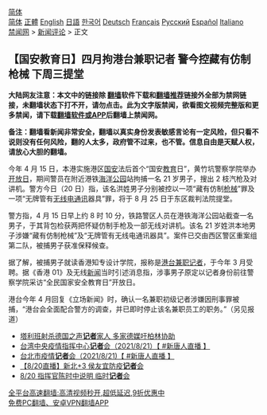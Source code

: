 <!-- 面包屑导航 --> <div class="breadcrumb"><!-- GTranslate: https://gtranslate.io/ -->  <div class="switcher notranslate">  <div class="selected">  <a href="#" onclick="return false;"> 简体</a>  </div>  <div class="option">  <a href="https://www.bannedbook.org" onclick="doGTranslate('zh-CN|zh-CN');jQuery('div.switcher div.selected a').html(jQuery(this).html());return false;" title="简体中文" class="nturl selected"> 简体</a>  <a href="https://www.bannedbook.org/zh-tw/" onclick="doGTranslate('zh-CN|zh-TW');jQuery('div.switcher div.selected a').html(jQuery(this).html());return false;" title="繁體中文" class="nturl"> 正體</a>  <a href="https://www.bannedbook.org/en/" onclick="doGTranslate('zh-CN|en');jQuery('div.switcher div.selected a').html(jQuery(this).html());return false;" title="English" class="nturl"> English</a>  <a href="https://www.bannedbook.org/ja/" onclick="doGTranslate('zh-CN|ja');jQuery('div.switcher div.selected a').html(jQuery(this).html());return false;" title="日本語" class="nturl"> 日語</a>  <a href="https://www.bannedbook.org/ko/" onclick="doGTranslate('zh-CN|ko');jQuery('div.switcher div.selected a').html(jQuery(this).html());return false;" title="한국어" class="nturl"> 한국어</a>  <a href="https://www.bannedbook.org/de/" onclick="doGTranslate('zh-CN|de');jQuery('div.switcher div.selected a').html(jQuery(this).html());return false;" title="Deutsch" class="nturl"> Deutsch</a>  <a href="https://www.bannedbook.org/fr/" onclick="doGTranslate('zh-CN|fr');jQuery('div.switcher div.selected a').html(jQuery(this).html());return false;" title="Français" class="nturl"> Français</a>  <a href="https://www.bannedbook.org/ru/" onclick="doGTranslate('zh-CN|ru');jQuery('div.switcher div.selected a').html(jQuery(this).html());return false;" title="Русский" class="nturl"> Русский</a>  <a href="https://www.bannedbook.org/es/" onclick="doGTranslate('zh-CN|es');jQuery('div.switcher div.selected a').html(jQuery(this).html());return false;" title="Español" class="nturl"> Español</a>  <a href="https://www.bannedbook.org/it/" onclick="doGTranslate('zh-CN|it');jQuery('div.switcher div.selected a').html(jQuery(this).html());return false;" title="Italiano" class="nturl"> Italiano</a>  </div>  </div>      <div class='breadcrumb-sub'><!-- Breadcrumb NavXT 6.3.0 --> <a href="https://www.bannedbook.org/" class="home">禁闻网</a> &gt; <a href="https://www.bannedbook.org/bnews/comments/" class="category">新闻评论</a> &gt; 正文</div></div><h2>【国安教育日】四月拘港台兼职记者 警今控藏有仿制枪械 下周三提堂</h2> <p class="notice"><b>大陆网友注意：本文中的链接除 <a href="https://github.com/bannedbook/fanqiang" >翻墙</a>软件下载和<a href="https://github.com/killgcd/justmysocks/blob/master/README.md">翻墙推荐</a>链接外全部为禁网链接，未翻墙状态下打不开，请勿点击。此为文字版禁闻，欲看图文视频完整版和更多禁闻，请下载<a href="https://github.com/bannedbook/fanqiang">翻墙软件或APP</a>后翻墙上禁闻网。</p><p>备注：翻墙看新闻非常安全，翻墙以真实身份发表敏感言论有一定风险，但只看不说则没有任何风险，翻的人太多，政府管不过来，也不管。信息自由是天赋人权，请放心大胆的翻墙。</b></p>  <div class="entry">  <p>今年 4 月 15 日，本港实施港区<a href="https://www.bannedbook.org/bnews/tag/%E5%9B%BD%E5%AE%89/" class="st_tag internal_tag" rel="tag" title="标签 国安 下的日志">国安</a>法后首个“国安<a href="https://www.bannedbook.org/bnews/tag/%e6%95%99%e8%82%b2/" class="st_tag internal_tag" rel="tag" title="标签 教育 下的日志">教育</a>日”，黄竹坑警察学院举办<a href="https://www.bannedbook.org/bnews/tag/%E5%BC%80%E6%94%BE%E6%97%A5/" class="st_tag internal_tag" rel="tag" title="标签 开放日 下的日志">开放日</a>，期间警员在附近港铁<a href="https://www.bannedbook.org/bnews/tag/%E6%B5%B7%E6%B4%8B%E5%85%AC%E5%9B%AD/" class="st_tag internal_tag" rel="tag" title="标签 海洋公园 下的日志">海洋公园</a>站拘捕一名 21 岁男子，搜出 2 枝汽枪及对讲机。警方今日（20 日）指，该名洪姓男子分别被控以一项“藏有仿制<a href="https://www.bannedbook.org/bnews/tag/%E6%9E%AA%E6%A2%B0/" class="st_tag internal_tag" rel="tag" title="标签 枪械 下的日志">枪械</a>”罪及一项“无牌管有<a href="https://www.bannedbook.org/bnews/tag/%E6%97%A0%E7%BA%BF%E7%94%B5%E9%80%9A%E8%AE%AF/" class="st_tag internal_tag" rel="tag" title="标签 无线电通讯 下的日志">无线电通讯</a>器具”罪，将于 8 月 25 日于东区裁判法院提堂。</p> <p>警方指，4 月 15 日早上约 8 时 10 分，铁路警区人员在港铁海洋公园站截查一名男子，于其背包检获两把怀疑仿制手枪及一部无线对讲机。该名 21 岁姓洪本地男子涉嫌“藏有仿制枪械”及“无牌管有无线电通讯器具”。案件已交由西区警区重案组第二队，被捕男子获准保释候查。</p>  <p>据了解，被捕男子就读香港知专设计学院，报称是<a href="https://www.bannedbook.org/bnews/tag/%E6%B8%AF%E5%8F%B0/" class="st_tag internal_tag" rel="tag" title="标签 港台 下的日志">港台</a><a href="https://www.bannedbook.org/bnews/tag/%E5%85%BC%E8%81%8C/" class="st_tag internal_tag" rel="tag" title="标签 兼职 下的日志">兼职</a><a href="https://www.bannedbook.org/bnews/tag/%E8%AE%B0%E8%80%85/" class="st_tag internal_tag" rel="tag" title="标签 记者 下的日志">记者</a>，于今年 3 月受聘。据《香港 01》及无线<span class='wp_keywordlink_affiliate'><a href="https://www.bannedbook.org/" title="新闻">新闻</a></span>当时引述消息指，涉事男子原定以记者身份前往警察学院采访“全民国家安全教育日”开放日。</p> <p>港台今年 4 月回复《立场新闻》时，确认一名兼职初级记者涉嫌因刑事罪被捕，“港台会全面配合警方的调查，并已即时停止该名兼职员工的职务。”（另见报道）</p>  <ul class='op-related-articles' title='相关阅读'> <li><a href='https://www.bannedbook.org/bnews/baitai/20210820/1609846.html' target='_blank'>塔利班射杀德国之声<b>记者</b>家人 多家德媒吁柏林协助</a></li> <li><a href='https://www.bannedbook.org/bnews/bannedvideo/20210820/1609816.html' target='_blank'>台湾中央疫情指挥中心<b>记者</b>会（2021/8/21）【 #新唐人直播 】</a></li> <li><a href='https://www.bannedbook.org/bnews/bannedvideo/20210820/1609815.html' target='_blank'>台北市疫情<b>记者</b>会（2021/8/21)【 #新唐人直播 】</a></li> <li><a href='https://www.bannedbook.org/bnews/taiwannews/20210820/1609786.html' target='_blank'>【8/20直播】新北+3 侯友宜防疫<b>记者</b>会</a></li> <li><a href='https://www.bannedbook.org/bnews/taiwannews/20210820/1609778.html' target='_blank'>8/20 指挥官陈时中说明 临时<b>记者</b>会</a></li> </ul> <p class="texttj"> <a href="https://github.com/bannedbook/fanqiang/wiki/V2ray%E6%9C%BA%E5%9C%BA" target="_blank">全平台高速翻墙:高清视频秒开,超低延迟,9折优惠中</a><br/> <a href="https://github.com/bannedbook/fanqiang/wiki/%E7%A6%81%E9%97%BB%E7%BD%91%E5%AE%89%E5%8D%93%E7%BF%BB%E5%A2%99%E6%96%B0%E9%97%BBAPP" target="_blank">免费PC翻墙、安卓VPN翻墙APP</a></p><p> </p> <a name='sharetosocial'></a>  <div style="margin-bottom:5px;padding-bottom:5px;clear:both"> <div id="archive-pix-1" class="banner-ads"> <!-- AuctionX Display platform tag START --> <div id="26318x728x90x621x_ADSLOT2" clicktrack="%%CLICK_URL_ESC%%"></div> <!-- AuctionX Display platform tag END --> </div> <div id="archive-pix-2" class="banner-ads"> <!-- AuctionX Display platform tag START --> <div id="26315x300x250x621x_ADSLOT2" clicktrack="%%CLICK_URL_ESC%%"></div> <!-- AuctionX Display platform tag END --> </div> </div>  <div id="archive-pix-1" class="banner-ads"> <!-- AuctionX Display platform tag START --> <div id="26318x728x90x621x_ADSLOT3" clicktrack="%%CLICK_URL_ESC%%"></div> <!-- AuctionX Display platform tag END --> </div> </div><!--END ENTRY--> 